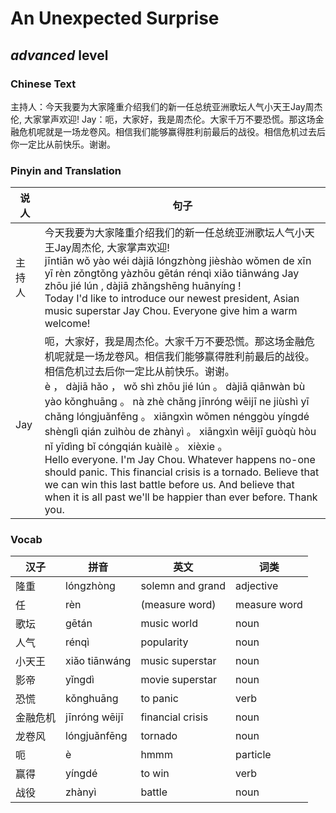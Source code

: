 # An Unexpected Surprise
## *advanced* level

### Chinese Text
主持人：今天我要为大家隆重介绍我们的新一任总统亚洲歌坛人气小天王Jay周杰伦, 大家掌声欢迎!
Jay：呃，大家好，我是周杰伦。大家千万不要恐慌。那这场金融危机呢就是一场龙卷风。相信我们能够赢得胜利前最后的战役。相信危机过去后你一定比从前快乐。谢谢。

### Pinyin and Translation
|说人|句子|
|----|----|
|主持人|今天我要为大家隆重介绍我们的新一任总统亚洲歌坛人气小天王Jay周杰伦, 大家掌声欢迎!<br />jīntiān wǒ yào wéi dàjiā lóngzhòng jièshào wǒmen de xīn yī rèn zǒngtǒng yàzhōu gētán rénqì xiǎo tiānwáng Jay zhōu jié lún , dàjiā zhǎngshēng huānyíng !<br />Today I'd like to introduce our newest president, Asian music superstar Jay Chou. Everyone give him a warm welcome!|
|Jay|呃，大家好，我是周杰伦。大家千万不要恐慌。那这场金融危机呢就是一场龙卷风。相信我们能够赢得胜利前最后的战役。相信危机过去后你一定比从前快乐。谢谢。<br />è ， dàjiā hǎo ， wǒ shì zhōu jié lún 。 dàjiā qiānwàn bù yào kǒnghuāng 。 nà zhè chǎng jīnróng wēijī ne jiùshì yī chǎng lóngjuǎnfēng 。 xiāngxìn wǒmen nénggòu yíngdé shènglì qián zuìhòu de zhànyì 。 xiāngxìn wēijī guòqù hòu nǐ yīdìng bǐ cóngqián kuàilè 。 xièxie 。<br />Hello everyone. I'm Jay Chou. Whatever happens no-one should panic. This financial crisis is a tornado. Believe that we can win this last battle before us. And believe that when it is all past we'll be happier than ever before. Thank you.|
### Vocab
|汉子|拼音|英文|词类|
|----|----|----|----|
|隆重|lóngzhòng|solemn and grand|adjective|
|任|rèn|(measure word)|measure word|
|歌坛|gētán|music world|noun|
|人气|rénqì|popularity|noun|
|小天王|xiǎo tiānwáng|music superstar|noun|
|影帝|yǐngdì|movie superstar|noun|
|恐慌|kǒnghuāng|to panic|verb|
|金融危机|jīnróng wēijī|financial crisis|noun|
|龙卷风|lóngjuǎnfēng|tornado|noun|
|呃|è|hmmm|particle|
|赢得|yíngdé|to win|verb|
|战役|zhànyì|battle|noun|